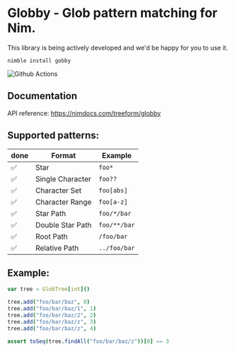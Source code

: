 # Globby - Glob pattern matching for Nim.

This library is being actively developed and we'd be happy for you to use it.

`nimble install gobby`

![Github Actions](https://github.com/treeform/pixie/workflows/Github%20Actions/badge.svg)

## Documentation

API reference: https://nimdocs.com/treeform/globby

## Supported patterns:

done | Format            | Example         |
-- | ----------------- | --------------- |
✅ | Star              | `foo*`          |
✅ | Single Character  | `foo??`         |
✅ | Character Set     | `foo[abs]`      |
✅ | Character Range   | `foo[a-z]`      |
✅ | Star Path         | `foo/*/bar`     |
✅ | Double Star Path  | `foo/**/bar`    |
✅ | Root Path         | `/foo/bar`      |
✅ | Relative Path     | `../foo/bar`    |

## Example:

```nim
var tree = GlobTree[int]()

tree.add("foo/bar/baz", 0)
tree.add("foo/bar/baz/1", 1)
tree.add("foo/bar/baz/2", 2)
tree.add("foo/bar/baz/z", 3)
tree.add("foo/bar/baz/z", 4)

assert toSeq(tree.findAll("foo/bar/baz/z"))[0] == 3
```
